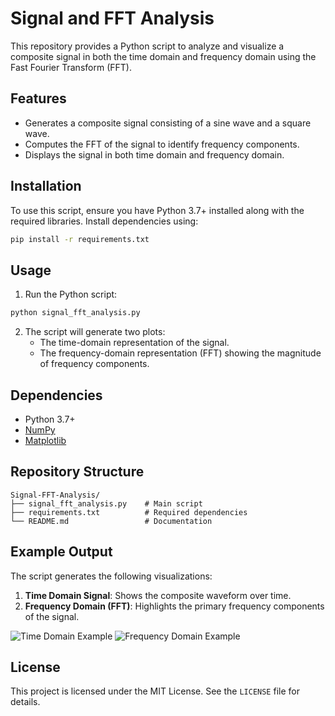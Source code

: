 # Signal and FFT Analysis

This repository provides a Python script to analyze and visualize a composite signal in both the time domain and frequency domain using the Fast Fourier Transform (FFT).

## Features
- Generates a composite signal consisting of a sine wave and a square wave.
- Computes the FFT of the signal to identify frequency components.
- Displays the signal in both time domain and frequency domain.

## Installation
To use this script, ensure you have Python 3.7+ installed along with the required libraries. Install dependencies using:

```bash
pip install -r requirements.txt
```

## Usage
1. Run the Python script:

```bash
python signal_fft_analysis.py
```

2. The script will generate two plots:
   - The time-domain representation of the signal.
   - The frequency-domain representation (FFT) showing the magnitude of frequency components.

## Dependencies
- Python 3.7+
- [NumPy](https://numpy.org/)
- [Matplotlib](https://matplotlib.org/)

## Repository Structure
```
Signal-FFT-Analysis/
├── signal_fft_analysis.py    # Main script
├── requirements.txt          # Required dependencies
└── README.md                 # Documentation
```

## Example Output
The script generates the following visualizations:
1. **Time Domain Signal**: Shows the composite waveform over time.
2. **Frequency Domain (FFT)**: Highlights the primary frequency components of the signal.

![Time Domain Example](example_time_domain.png)
![Frequency Domain Example](example_frequency_domain.png)

## License
This project is licensed under the MIT License. See the `LICENSE` file for details.
